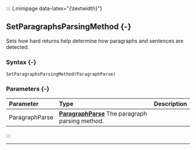 ::: {.minipage data-latex="{\textwidth}"}
## SetParagraphsParsingMethod {-}

Sets how hard returns help determine how paragraphs and sentences are detected.

### Syntax {-}

```{sql}
SetParagraphsParsingMethod(ParagraphParse)
```

### Parameters {-}

**Parameter** | **Type** | **Description**
| :-- | :-- | :-- |
ParagraphParse | **[ParagraphParse](#paragraphparse)** The paragraph parsing method.
:::

***
